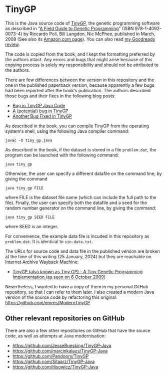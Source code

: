 # TinyGP

This is the Java source code of [TinyGP](https://github.com/emres/TinyGP), the
genetic programming software as described in "[A Field Guide to Genetic
Programming](http://www.gp-field-guide.org.uk/)" (ISBN 978-1-4092-0073-4) by
Riccardo Poli, Bill Langdon, Nic McPhee, published in March, 2008 (See also its
[Amazon.com
page](https://www.amazon.com/Field-Guide-Genetic-Programming/dp/1409200736)). You
can also read [my Goodreads
review](https://www.goodreads.com/review/show/6166473293).

The code is copied from the book, and I kept the formatting preferred by the
authors intact. Any errors and bugs that might arise because of this copying
process is solely my responsibility and should not be attributed to the authors.

There are few differences between the version in this repository and the one in
the published paperback version, because apparently a few bugs had been reported
after the book's publication. The authors described those bugs and their fixes
in the following blog posts:

* [Bug in TinyGP Java Code](http://www.gp-field-guide.org.uk/2008/05/bug-in-tinygp-java-code.html)
* [A (potential) bug in TinyGP](http://www.gp-field-guide.org.uk/2008/11/potential-bug-in-tinygp.html)
* [Another Bug Fixed in TinyGP](http://www.gp-field-guide.org.uk/2009/01/another-bug-fixed-in-tinygp.html)

As described in the book, you can compile TinyGP from the operating system's
shell, using the following Java compiler command:

```
javac -O tiny_gp.java
```

As described in the book, if the dataset is stored in a file `problem.dat`, the
program can be launched with the following command:

```
java tiny_gp
```

Otherwise, the user can specify a different datafile on the command line, by
giving the command

```
java tiny_gp FILE
```

where FILE is the dataset file name (which can include the full path to the
file). Finally, the user can specify both the datafile and a seed for the random
number generator on the command line, by giving the command:

```
java tiny_gp SEED FILE
```

where SEED is an integer.

For convenience, the example data file is incuded in this repository as
`problem.dat`. It is identical to `sin-data.txt`.

The URLs for source code and data file in the published version are broken at
the time of this writing (25 January, 2024) but they are reachable on Internet
Archive Wayback Machine:

* [TinyGP (also known as Tiny GP) - A Tiny Genetic Programming Implementation (as seen on 6 October 2009)](https://web.archive.org/web/20091006123714/http://cswww.essex.ac.uk/staff/rpoli/TinyGP/)

Nevertheless, I wanted to have a copy of them in my personal GitHub repository,
so that I can refer to them later. I also created a modern Java version of the
source code by refactoring this original: https://github.com/emres/ModernTinyGP

## Other relevant repositories on GitHub

There are also a few other repositories on GitHub that have the source code, as
well as attempts at Java modernisation:

* https://github.com/JesseBuesking/TinyGP-Java
* https://github.com/marcinkalaus/TinyGP-Java
* https://github.com/Pandoors/TinyGP
* https://github.com/Sitaarz/TinyGP-Java
* https://github.com/tlisowicz/TinyGP-Java

